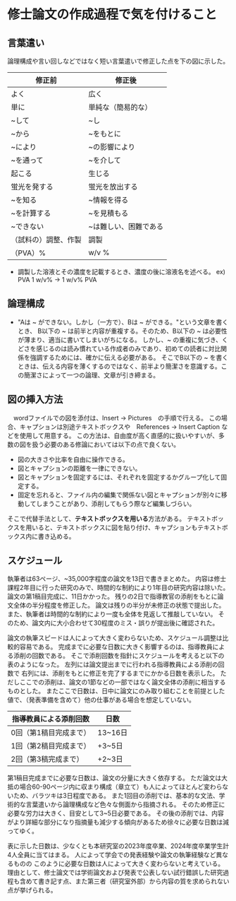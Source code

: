 # 修士論文の作成過程で気を付けること

## 言葉遣い

論理構成や言い回しなどではなく短い言葉遣いで修正した点を下の図に示した。

修正前 | 修正後 
--- | --- 
よく | 広く
単に | 単純な（簡易的な）
~して | ~し
~から | ~をもとに
~により | ~の影響により
~を通って | ~を介して
起こる | 生じる 
蛍光を発する | 蛍光を放出する
~を知る | ~情報を得る
~を計算する | ~を見積もる
~できない | ~は難しい、困難である
（試料の）調整、作製 | 調製
（PVA）% | w/v %


- 調製した溶液とその濃度を記載するとき、濃度の後に溶液名を述べる。
  ex) PVA 1 w/v% -> 1 w/v% PVA


## 論理構成

- "Aは ~ ができない。しかし（一方で）、Bは ~ ができる。"という文章を書くとき、
B以下の ~ は前半と内容が重複する。そのため、B以下の ~ は必要性が薄まり、適当に書いてしまいがちになる。
しかし、~ の重複に気づき、くどさを感じるのは読み慣れている作成者のみであり、初めての読者に対比関係を強調するためには、確かに伝える必要がある。
そこでB以下の ~ を書くときは、伝える内容を薄くするのではなく、前半より簡潔さを意識する。この簡潔さによって一つの論理、文章が引き締まる。

## 図の挿入方法

　wordファイルでの図を添付は、Insert -> Pictures　の手順で行える。
 この場合、キャプションは別途テキストボックスや　References -> Insert Caption
 などを使用して用意する。
 この方法は、自由度が高く直感的に扱いやすいが、多数の図を扱う必要のある修論においては以下の点で良くない。
 - 図の大きさや比率を自由に操作できる。
 - 図とキャプションの距離を一律にできない。
 - 図とキャプションを固定するには、それぞれを固定するかグループ化して固定する。
 - 固定を忘れると、ファイル内の編集で関係ない図とキャプションが別々に移動してしまうことがあり、添削してもらう際など編集しづらい。

 そこで代替手法として、**テキストボックスを用いる**方法がある。
 テキストボックスを用いると、テキストボックスに図を貼り付け、キャプションもテキストボックス内に書き込める。

 ## スケジュール

 執筆者は63ページ、~35,000字程度の論文を13日で書きまとめた。
 内容は修士課程2年目に行った研究のみで、時間的な制約により1年目の研究内容は除いた。
 論文の第1稿目完成に、11日かかった。
 残りの2日で指導教官の添削をもとに論文全体の半分程度を修正した。
 論文は残りの半分が未修正の状態で提出した。
 また、執筆者は時間的な制約により一度も全体を見返して推敲していない。
 そのため、論文内に大小合わせて30程度のミス・誤りが提出後に確認された。

 論文の執筆スピードは人によって大きく変わらないため、スケジュール調整は比較的容易である。
 完成までに必要な日数に大きく影響するのは、指導教員による添削の回数である。
 そこで添削回数を指針にスケジュールを考えると以下の表のようになった。
 左列には論文提出までに行われる指導教員による添削の回数で
 右列には、添削をもとに修正を完了するまでにかかる日数を表示した。
 ただしここでの添削は、論文の1節などの一部ではなく論文全体の添削に相当するものとした。
 またここで日数は、日中に論文にのみ取り組むことを前提とした値で、（発表準備を含めて）他の仕事がある場合を想定していない。
 
 指導教員による添削回数 | 日数 
--- | --- 
0回（第1稿目完成まで）| 13~16日
1回（第2稿目完成まで）| +3~5日
2回（第3稿完成まで）| +2~3日

 第1稿目完成までに必要な日数は、論文の分量に大きく依存する。
 ただ論文は大抵の場合60-90ページ内に収まり構成（章立て）も人によってほとんど変わらないため、バラツキは3日程度である。
 また1回目の添削では、基本的な文法、学術的な言葉遣いから論理構成など色々な側面から指摘される。
 そのため修正に必要な労力は大きく、目安として3~5日必要である。
 その後の添削では、内容がより詳細な部分になり指摘量も減少する傾向があるため徐々に必要な日数は減ってゆく。

 表に示した日数は、少なくとも本研究室の2023年度卒業、2024年度卒業学生計4人全員に当てはまる。
 人によって学会での発表経験や論文の執筆経験など異なるものの
 このように必要な日数は人によって大きく変わらないと考えている。
 理由として、修士論文では学術論文および発表で公表しない試行錯誤した研究過程も含めて書き記す点、また第三者（研究室外部）から内容の質を求められない点が挙げられる。
 

